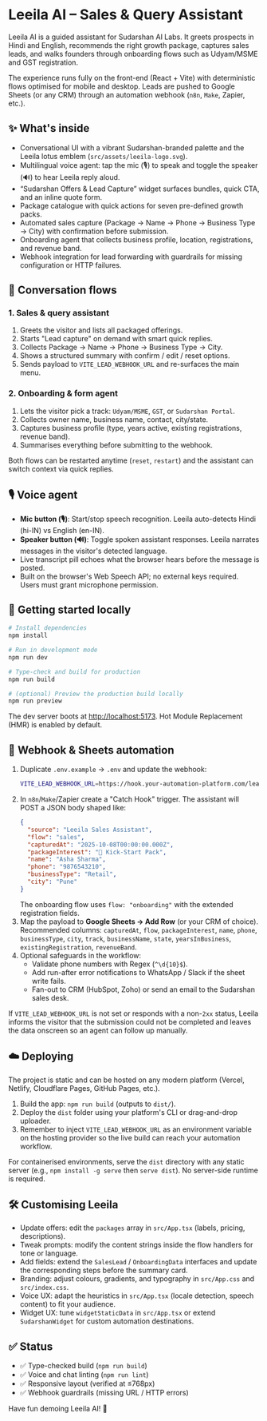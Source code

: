 # Leeila AI – Sales & Query Assistant

Leeila AI is a guided assistant for Sudarshan AI Labs. It greets prospects in Hindi and English, recommends the right growth package, captures sales leads, and walks founders through onboarding flows such as Udyam/MSME and GST registration.

The experience runs fully on the front-end (React + Vite) with deterministic flows optimised for mobile and desktop. Leads are pushed to Google Sheets (or any CRM) through an automation webhook (`n8n`, `Make`, Zapier, etc.).

## ✨ What's inside

- Conversational UI with a vibrant Sudarshan-branded palette and the Leeila lotus emblem (`src/assets/leeila-logo.svg`).
- Multilingual voice agent: tap the mic (🎙️) to speak and toggle the speaker (🔊) to hear Leeila reply aloud.
- “Sudarshan Offers & Lead Capture” widget surfaces bundles, quick CTA, and an inline quote form.
- Package catalogue with quick actions for seven pre-defined growth packs.
- Automated sales capture (Package → Name → Phone → Business Type → City) with confirmation before submission.
- Onboarding agent that collects business profile, location, registrations, and revenue band.
- Webhook integration for lead forwarding with guardrails for missing configuration or HTTP failures.

## 🧭 Conversation flows

### 1. Sales & query assistant
1. Greets the visitor and lists all packaged offerings.
2. Starts "Lead capture" on demand with smart quick replies.
3. Collects Package → Name → Phone → Business Type → City.
4. Shows a structured summary with confirm / edit / reset options.
5. Sends payload to `VITE_LEAD_WEBHOOK_URL` and re-surfaces the main menu.

### 2. Onboarding & form agent
1. Lets the visitor pick a track: `Udyam/MSME`, `GST`, or `Sudarshan Portal`.
2. Collects owner name, business name, contact, city/state.
3. Captures business profile (type, years active, existing registrations, revenue band).
4. Summarises everything before submitting to the webhook.

Both flows can be restarted anytime (`reset`, `restart`) and the assistant can switch context via quick replies.

## 🎙️ Voice agent

- **Mic button (🎙️)**: Start/stop speech recognition. Leeila auto-detects Hindi (hi-IN) vs English (en-IN).
- **Speaker button (🔊)**: Toggle spoken assistant responses. Leeila narrates messages in the visitor's detected language.
- Live transcript pill echoes what the browser hears before the message is posted.
- Built on the browser's Web Speech API; no external keys required. Users must grant microphone permission.

## 🚀 Getting started locally

```bash
# Install dependencies
npm install

# Run in development mode
npm run dev

# Type-check and build for production
npm run build

# (optional) Preview the production build locally
npm run preview
```

The dev server boots at <http://localhost:5173>. Hot Module Replacement (HMR) is enabled by default.

## 🔗 Webhook & Sheets automation

1. Duplicate `.env.example` → `.env` and update the webhook:
   ```bash
   VITE_LEAD_WEBHOOK_URL=https://hook.your-automation-platform.com/lead
   ```
2. In `n8n`/`Make`/Zapier create a "Catch Hook" trigger. The assistant will POST a JSON body shaped like:
   ```json
   {
     "source": "Leeila Sales Assistant",
     "flow": "sales",
     "capturedAt": "2025-10-08T00:00:00.000Z",
     "packageInterest": "🚀 Kick-Start Pack",
     "name": "Asha Sharma",
     "phone": "9876543210",
     "businessType": "Retail",
     "city": "Pune"
   }
   ```
   The onboarding flow uses `flow: "onboarding"` with the extended registration fields.
3. Map the payload to **Google Sheets → Add Row** (or your CRM of choice). Recommended columns:
   `capturedAt`, `flow`, `packageInterest`, `name`, `phone`, `businessType`, `city`,
   `track`, `businessName`, `state`, `yearsInBusiness`, `existingRegistration`, `revenueBand`.
4. Optional safeguards in the workflow:
   - Validate phone numbers with Regex (`^\d{10}$`).
   - Add run-after error notifications to WhatsApp / Slack if the sheet write fails.
   - Fan-out to CRM (HubSpot, Zoho) or send an email to the Sudarshan sales desk.

If `VITE_LEAD_WEBHOOK_URL` is not set or responds with a non-`2xx` status, Leeila informs the visitor that the submission could not be completed and leaves the data onscreen so an agent can follow up manually.

## ☁️ Deploying

The project is static and can be hosted on any modern platform (Vercel, Netlify, Cloudflare Pages, GitHub Pages, etc.).

1. Build the app: `npm run build` (outputs to `dist/`).
2. Deploy the `dist` folder using your platform's CLI or drag-and-drop uploader.
3. Remember to inject `VITE_LEAD_WEBHOOK_URL` as an environment variable on the hosting provider so the live build can reach your automation workflow.

For containerised environments, serve the `dist` directory with any static server (e.g., `npm install -g serve` then `serve dist`). No server-side runtime is required.

## 🛠 Customising Leeila

- Update offers: edit the `packages` array in `src/App.tsx` (labels, pricing, descriptions).
- Tweak prompts: modify the content strings inside the flow handlers for tone or language.
- Add fields: extend the `SalesLead` / `OnboardingData` interfaces and update the corresponding steps before the summary card.
- Branding: adjust colours, gradients, and typography in `src/App.css` and `src/index.css`.
- Voice UX: adapt the heuristics in `src/App.tsx` (locale detection, speech content) to fit your audience.
- Widget UX: tune `widgetStaticData` in `src/App.tsx` or extend `SudarshanWidget` for custom automation destinations.

## ✅ Status

- ✅ Type-checked build (`npm run build`)
- ✅ Voice and chat linting (`npm run lint`)
- ✅ Responsive layout (verified at ≤768px)
- ✅ Webhook guardrails (missing URL / HTTP errors)

Have fun demoing Leeila AI! 🙌
